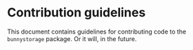 # Contribution guidelines

This document contains guidelines for contributing code to the
`bunnystorage` package. Or it will, in the future.
